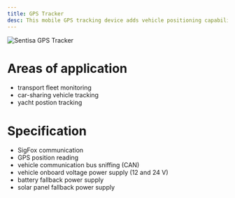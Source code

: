 ```yaml
---
title: GPS Tracker
desc: This mobile GPS tracking device adds vehicle positioning capability for fleet monitoring systems
---
```


![Sentisa GPS Tracker](/img/portfolio/gps-tracker/tracker.png)

# Areas of application
 - transport fleet monitoring
 - car-sharing vehicle tracking
 - yacht postion tracking

# Specification
 - SigFox communication
 - GPS position reading
 - vehicle communication bus sniffing (CAN)
 - vehicle onboard voltage power supply (12 and 24 V)
 - battery fallback power supply
 - solar panel fallback power supply
